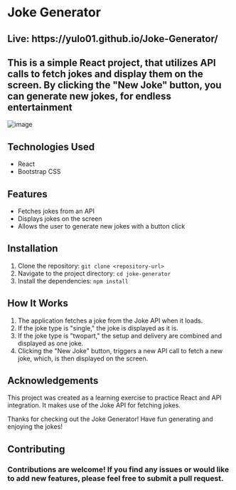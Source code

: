 # Joke Generator

<h2>Live: https://yulo01.github.io/Joke-Generator/</h2>

<h2>This is a simple React project, that utilizes API calls to fetch jokes and display them on the screen. By clicking the "New Joke" button, you can generate new jokes, for endless entertainment </h2>

![image](https://github.com/yulo01/test/assets/93291077/e82bcf16-84ad-4257-9e60-141bc530e2c9)

## Technologies Used

- React
- Bootstrap CSS

## Features

- Fetches jokes from an API
- Displays jokes on the screen
- Allows the user to generate new jokes with a button click

## Installation

1. Clone the repository: `git clone <repository-url>`
2. Navigate to the project directory: `cd joke-generator`
3. Install the dependencies: `npm install`


## How It Works

1. The application fetches a joke from the Joke API when it loads.
2. If the joke type is "single," the joke is displayed as it is.
3. If the joke type is "twopart," the setup and delivery are combined and displayed as one joke.
4. Clicking the "New Joke" button, triggers a new API call to fetch a new joke, which, is then displayed on the screen.


## Acknowledgements

This project was created as a learning exercise to practice React and API integration. It makes use of the Joke API for fetching jokes.

Thanks for checking out the Joke Generator! Have fun generating and enjoying the jokes!

## Contributing

<h3>Contributions are welcome! If you find any issues or would like to add new features, please feel free to submit a pull request.</h3>


